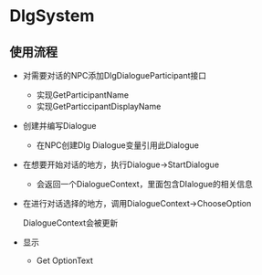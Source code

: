# DlgSystem

## 使用流程

- 对需要对话的NPC添加DlgDialogueParticipant接口

  - 实现GetParticipantName
  - 实现GetParticcipantDisplayName

- 创建并编写Dialogue

  - 在NPC创建Dlg Dialogue变量引用此Dialogue

- 在想要开始对话的地方，执行Dialogue->StartDialogue

  - 会返回一个DialogueContext，里面包含DIalogue的相关信息

- 在进行对话选择的地方，调用DialogueContext->ChooseOption

  DialogueContext会被更新

- 显示

  - Get OptionText